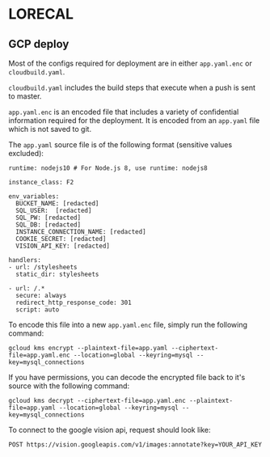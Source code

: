 <h1>LORECAL</h1>

<h2>GCP deploy</h2>

Most of the configs required for deployment are in either `app.yaml.enc` or `cloudbuild.yaml`.  

`cloudbuild.yaml` includes the build steps that execute when a push is sent to master.

`app.yaml.enc` is an encoded file that includes a variety of confidential information required for the deployment.  It is encoded from an `app.yaml` file which is not saved to git.

The `app.yaml` source file is of the following format (sensitive values excluded):

```$xslt
runtime: nodejs10 # For Node.js 8, use runtime: nodejs8

instance_class: F2

env_variables:
  BUCKET_NAME: [redacted]
  SQL_USER:  [redacted]
  SQL_PW: [redacted]
  SQL_DB: [redacted]
  INSTANCE_CONNECTION_NAME: [redacted] 
  COOKIE_SECRET: [redacted]
  VISION_API_KEY: [redacted]

handlers:
- url: /stylesheets
  static_dir: stylesheets

- url: /.*
  secure: always
  redirect_http_response_code: 301
  script: auto
```

To encode this file into a new `app.yaml.enc` file, simply run the following command:

```
gcloud kms encrypt --plaintext-file=app.yaml --ciphertext-file=app.yaml.enc --location=global --keyring=mysql --key=mysql_connections
```

If you have permissions, you can decode the encrypted file back to it's source with the following command:

```
gcloud kms decrypt --ciphertext-file=app.yaml.enc --plaintext-file=app.yaml --location=global --keyring=mysql --key=mysql_connections
```

To connect to the google vision api, request should look like:

```
POST https://vision.googleapis.com/v1/images:annotate?key=YOUR_API_KEY
```